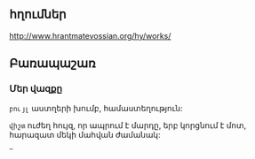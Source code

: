 ## հղումներ

http://www.hrantmatevossian.org/hy/works/

## Բառապաշառ

### Մեր վազքը

`բույլ` աստղերի խումբ, համաստեղություն:

`վիշտ` ուժեղ հույզ, որ ապրում է մարդը, երբ կորցնում է մոտ, հարազատ մեկի մահվան ժամանակ:

՝՝
